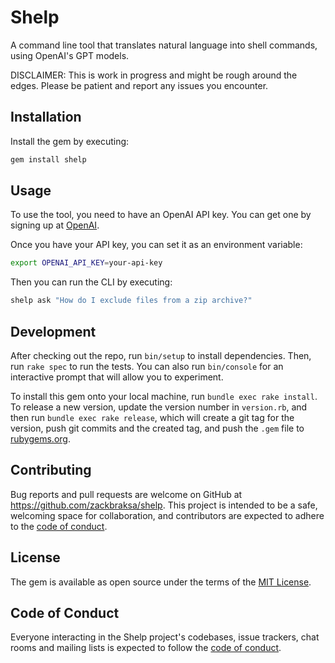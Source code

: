 # Shelp

A command line tool that translates natural language into shell commands, using OpenAI's GPT models.

DISCLAIMER: This is work in progress and might be rough around the edges. Please be patient and report any issues you encounter.

## Installation

Install the gem by executing:

```bash
gem install shelp
```

## Usage

To use the tool, you need to have an OpenAI API key. You can get one by signing up at [OpenAI](https://platform.openai.com/signup).

Once you have your API key, you can set it as an environment variable:

```bash
export OPENAI_API_KEY=your-api-key
```

Then you can run the CLI by executing:

```bash
shelp ask "How do I exclude files from a zip archive?"
```

## Development

After checking out the repo, run `bin/setup` to install dependencies. Then, run `rake spec` to run the tests. You can also run `bin/console` for an interactive prompt that will allow you to experiment.

To install this gem onto your local machine, run `bundle exec rake install`. To release a new version, update the version number in `version.rb`, and then run `bundle exec rake release`, which will create a git tag for the version, push git commits and the created tag, and push the `.gem` file to [rubygems.org](https://rubygems.org).

## Contributing

Bug reports and pull requests are welcome on GitHub at <https://github.com/zackbraksa/shelp>. This project is intended to be a safe, welcoming space for collaboration, and contributors are expected to adhere to the [code of conduct](https://github.com/zackbraksa/shelp/blob/main/CODE_OF_CONDUCT.md).

## License

The gem is available as open source under the terms of the [MIT License](https://opensource.org/licenses/MIT).

## Code of Conduct

Everyone interacting in the Shelp project's codebases, issue trackers, chat rooms and mailing lists is expected to follow the [code of conduct](https://github.com/zackbraksa/shelp/blob/main/CODE_OF_CONDUCT.md).
